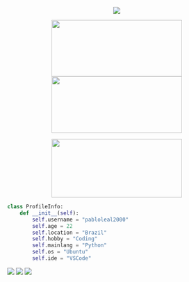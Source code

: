 <p align="center">
    <img src="https://readme-typing-svg.herokuapp.com?font=Fira+Code&pause=1000&color=6F0076&width=435&lines=Ola%2C+bem+vindo+ao+meu+perfil;hi%2C+welcome+to+my+profile">
</p>


<p align="center">
    <img width="300px" height="130px" src="https://github-readme-stats.vercel.app/api?username=pabloleal2000&show_icons=true&theme=tokyonight&include_all_commits=true&hide_border=true"></img>
    <img width="300px" height="130px" src="https://github-readme-streak-stats.herokuapp.com/?user=pabloleal2000&theme=tokyonight&hide_border=true"></img>
</p>
<p align="center">
    <img width="300px" height="135px"src="https://github-readme-stats.vercel.app/api/top-langs/?username=pabloleal2000&layout=compact&theme=tokyonight&hide_border=true&langs_count=10"></img>
</p>

```py
class ProfileInfo:
    def __init__(self):
        self.username = "pabloleal2000"
        self.age = 22
        self.location = "Brazil"
        self.hobby = "Coding"
        self.mainlang = "Python"
        self.os = "Ubuntu"
        self.ide = "VSCode"
  ```

<div>
   <a href="https://www.linkedin.com/in/pablo-borba-leal-5a0b00231/" target="_blank"><img src="https://img.shields.io/badge/LinkedIn-0077B5?style=for-the-badge&logo=linkedin&logoColor=white" target="_blank"></a> 
      <a href = "mailto:meuemail"><img src="https://img.shields.io/badge/Microsoft_Outlook-0078D4?style=for-the-badge&logo=microsoft-outlook&logoColor=white" target="_blank"></a>
   <a href="https://t.me/meuUsuarioaq" target="_blank"><img src="https://img.shields.io/badge/Telegram-2CA5E0?style=for-the-badge&logo=telegram&logoColor=white" target="_blank"></a> 
 
  </a>
